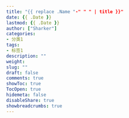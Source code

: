 ```yaml
---
title: "{{ replace .Name "-" " " | title }}"
date: {{ .Date }} 
lastmod: {{ .Date }}
author: ["Sharker"] 
categories: 
- 分类1
tags: 
- 标签1
description: ""
weight: 
slug: ""
draft: false 
comments: true 
showToc: true 
TocOpen: true 
hidemeta: false 
disableShare: true 
showbreadcrumbs: true 
---
```



